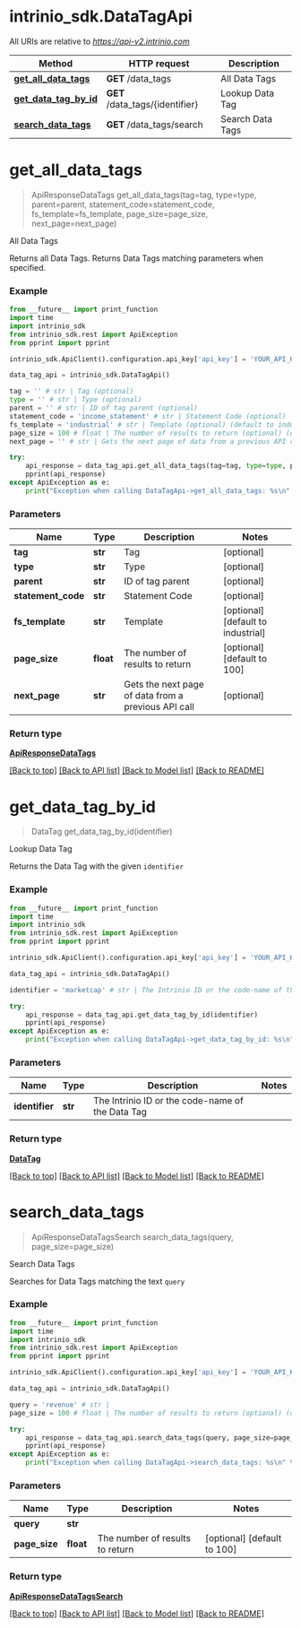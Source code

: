 # intrinio_sdk.DataTagApi

All URIs are relative to *https://api-v2.intrinio.com*

Method | HTTP request | Description
------------- | ------------- | -------------
[**get_all_data_tags**](DataTagApi.md#get_all_data_tags) | **GET** /data_tags | All Data Tags
[**get_data_tag_by_id**](DataTagApi.md#get_data_tag_by_id) | **GET** /data_tags/{identifier} | Lookup Data Tag
[**search_data_tags**](DataTagApi.md#search_data_tags) | **GET** /data_tags/search | Search Data Tags


# **get_all_data_tags**
> ApiResponseDataTags get_all_data_tags(tag=tag, type=type, parent=parent, statement_code=statement_code, fs_template=fs_template, page_size=page_size, next_page=next_page)

All Data Tags

Returns all Data Tags. Returns Data Tags matching parameters when specified.

### Example
```python
from __future__ import print_function
import time
import intrinio_sdk
from intrinio_sdk.rest import ApiException
from pprint import pprint

intrinio_sdk.ApiClient().configuration.api_key['api_key'] = 'YOUR_API_KEY'

data_tag_api = intrinio_sdk.DataTagApi()

tag = '' # str | Tag (optional)
type = '' # str | Type (optional)
parent = '' # str | ID of tag parent (optional)
statement_code = 'income_statement' # str | Statement Code (optional)
fs_template = 'industrial' # str | Template (optional) (default to industrial)
page_size = 100 # float | The number of results to return (optional) (default to 100)
next_page = '' # str | Gets the next page of data from a previous API call (optional)

try:
    api_response = data_tag_api.get_all_data_tags(tag=tag, type=type, parent=parent, statement_code=statement_code, fs_template=fs_template, page_size=page_size, next_page=next_page)
    pprint(api_response)
except ApiException as e:
    print("Exception when calling DataTagApi->get_all_data_tags: %s\n" % e)
```

### Parameters

Name | Type | Description  | Notes
------------- | ------------- | ------------- | -------------
 **tag** | **str**| Tag | [optional] 
 **type** | **str**| Type | [optional] 
 **parent** | **str**| ID of tag parent | [optional] 
 **statement_code** | **str**| Statement Code | [optional] 
 **fs_template** | **str**| Template | [optional] [default to industrial]
 **page_size** | **float**| The number of results to return | [optional] [default to 100]
 **next_page** | **str**| Gets the next page of data from a previous API call | [optional] 

### Return type

[**ApiResponseDataTags**](ApiResponseDataTags.md)

[[Back to top]](#) [[Back to API list]](../README.md#documentation-for-api-endpoints) [[Back to Model list]](../README.md#documentation-for-models) [[Back to README]](../README.md)

# **get_data_tag_by_id**
> DataTag get_data_tag_by_id(identifier)

Lookup Data Tag

Returns the Data Tag with the given `identifier`

### Example
```python
from __future__ import print_function
import time
import intrinio_sdk
from intrinio_sdk.rest import ApiException
from pprint import pprint

intrinio_sdk.ApiClient().configuration.api_key['api_key'] = 'YOUR_API_KEY'

data_tag_api = intrinio_sdk.DataTagApi()

identifier = 'marketcap' # str | The Intrinio ID or the code-name of the Data Tag

try:
    api_response = data_tag_api.get_data_tag_by_id(identifier)
    pprint(api_response)
except ApiException as e:
    print("Exception when calling DataTagApi->get_data_tag_by_id: %s\n" % e)
```

### Parameters

Name | Type | Description  | Notes
------------- | ------------- | ------------- | -------------
 **identifier** | **str**| The Intrinio ID or the code-name of the Data Tag | 

### Return type

[**DataTag**](DataTag.md)

[[Back to top]](#) [[Back to API list]](../README.md#documentation-for-api-endpoints) [[Back to Model list]](../README.md#documentation-for-models) [[Back to README]](../README.md)

# **search_data_tags**
> ApiResponseDataTagsSearch search_data_tags(query, page_size=page_size)

Search Data Tags

Searches for Data Tags matching the text `query`

### Example
```python
from __future__ import print_function
import time
import intrinio_sdk
from intrinio_sdk.rest import ApiException
from pprint import pprint

intrinio_sdk.ApiClient().configuration.api_key['api_key'] = 'YOUR_API_KEY'

data_tag_api = intrinio_sdk.DataTagApi()

query = 'revenue' # str | 
page_size = 100 # float | The number of results to return (optional) (default to 100)

try:
    api_response = data_tag_api.search_data_tags(query, page_size=page_size)
    pprint(api_response)
except ApiException as e:
    print("Exception when calling DataTagApi->search_data_tags: %s\n" % e)
```

### Parameters

Name | Type | Description  | Notes
------------- | ------------- | ------------- | -------------
 **query** | **str**|  | 
 **page_size** | **float**| The number of results to return | [optional] [default to 100]

### Return type

[**ApiResponseDataTagsSearch**](ApiResponseDataTagsSearch.md)

[[Back to top]](#) [[Back to API list]](../README.md#documentation-for-api-endpoints) [[Back to Model list]](../README.md#documentation-for-models) [[Back to README]](../README.md)

